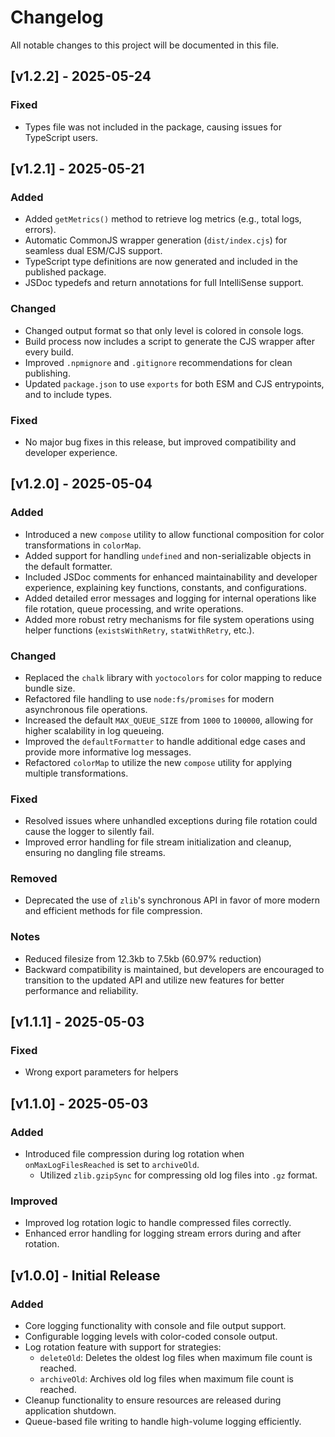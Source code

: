 # Changelog

All notable changes to this project will be documented in this file.

## [v1.2.2] - 2025-05-24
### Fixed
- Types file was not included in the package, causing issues for TypeScript users.

## [v1.2.1] - 2025-05-21
### Added
- Added `getMetrics()` method to retrieve log metrics (e.g., total logs, errors).
- Automatic CommonJS wrapper generation (`dist/index.cjs`) for seamless dual ESM/CJS support.
- TypeScript type definitions are now generated and included in the published package.
- JSDoc typedefs and return annotations for full IntelliSense support.

### Changed
- Changed output format so that only level is colored in console logs.
- Build process now includes a script to generate the CJS wrapper after every build.
- Improved `.npmignore` and `.gitignore` recommendations for clean publishing.
- Updated `package.json` to use `exports` for both ESM and CJS entrypoints, and to include types.

### Fixed
- No major bug fixes in this release, but improved compatibility and developer experience.

## [v1.2.0] - 2025-05-04
### Added
- Introduced a new `compose` utility to allow functional composition for color transformations in `colorMap`.
- Added support for handling `undefined` and non-serializable objects in the default formatter.
- Included JSDoc comments for enhanced maintainability and developer experience, explaining key functions, constants, and configurations.
- Added detailed error messages and logging for internal operations like file rotation, queue processing, and write operations.
- Added more robust retry mechanisms for file system operations using helper functions (`existsWithRetry`, `statWithRetry`, etc.).

### Changed
- Replaced the `chalk` library with `yoctocolors` for color mapping to reduce bundle size.
- Refactored file handling to use `node:fs/promises` for modern asynchronous file operations.
- Increased the default `MAX_QUEUE_SIZE` from `1000` to `100000`, allowing for higher scalability in log queueing.
- Improved the `defaultFormatter` to handle additional edge cases and provide more informative log messages.
- Refactored `colorMap` to utilize the new `compose` utility for applying multiple transformations.

### Fixed
- Resolved issues where unhandled exceptions during file rotation could cause the logger to silently fail.
- Improved error handling for file stream initialization and cleanup, ensuring no dangling file streams.

### Removed
- Deprecated the use of `zlib`'s synchronous API in favor of more modern and efficient methods for file compression.

### Notes
- Reduced filesize from 12.3kb to 7.5kb (60.97% reduction)
- Backward compatibility is maintained, but developers are encouraged to transition to the updated API and utilize new features for better performance and reliability.


## [v1.1.1] - 2025-05-03
### Fixed
- Wrong export parameters for helpers

## [v1.1.0] - 2025-05-03
### Added
- Introduced file compression during log rotation when `onMaxLogFilesReached` is set to `archiveOld`.
  - Utilized `zlib.gzipSync` for compressing old log files into `.gz` format.
  
### Improved
- Improved log rotation logic to handle compressed files correctly.
- Enhanced error handling for logging stream errors during and after rotation.

## [v1.0.0] - Initial Release
### Added
- Core logging functionality with console and file output support.
- Configurable logging levels with color-coded console output.
- Log rotation feature with support for strategies:
  - `deleteOld`: Deletes the oldest log files when maximum file count is reached.
  - `archiveOld`: Archives old log files when maximum file count is reached.
- Cleanup functionality to ensure resources are released during application shutdown.
- Queue-based file writing to handle high-volume logging efficiently.
